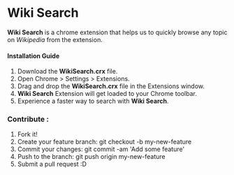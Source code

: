 # Wiki Search

**Wiki Search** is a chrome extension that helps us to quickly browse any topic on *Wikipedia* from the extension.

#### Installation Guide

1. Download the **WikiSearch.crx** file.
2. Open Chrome > Settings > Extensions.
3. Drag and drop the **WikiSearch.crx** file in the Extensions window.
4. **Wiki Search** Extension will get loaded to your Chrome toolbar.
5. Experience a faster way to search with **Wiki Search**.
 
### Contribute :

1. Fork it!
2. Create your feature branch: git checkout -b my-new-feature
3. Commit your changes: git commit -am 'Add some feature'
4. Push to the branch: git push origin my-new-feature
5. Submit a pull request :D  
